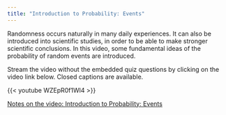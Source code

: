 ```yaml
---
title: "Introduction to Probability: Events"
---
```

Randomness occurs naturally in many daily experiences. It can also be introduced into scientific studies, in order to be able to make stronger scientific conclusions. In this video, some fundamental ideas of the probability of random events are introduced.

Stream the video without the embedded quiz questions by clicking on the video link below. Closed captions are available.

{{< youtube WZEpR0f1Wl4 >}}

[Notes on the video: Introduction to Probability: Events](../4-1-Introduction-to-Probability-Events.pdf)